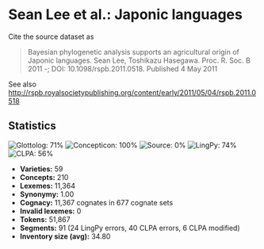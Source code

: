 # Sean Lee et al.: Japonic languages

Cite the source dataset as

> Bayesian phylogenetic analysis supports an agricultural origin of Japonic languages. Sean Lee, Toshikazu Hasegawa. Proc. R. Soc. B 2011 -; DOI: 10.1098/rspb.2011.0518. Published 4 May 2011

See also http://rspb.royalsocietypublishing.org/content/early/2011/05/04/rspb.2011.0518

## Statistics
![Glottolog: 71%](https://img.shields.io/badge/Glottolog-71%25-yellow.svg "Glottolog: 71%") ![Concepticon: 100%](https://img.shields.io/badge/Concepticon-100%25-brightgreen.svg "Concepticon: 100%") ![Source: 0%](https://img.shields.io/badge/Source-0%25-red.svg "Source: 0%") ![LingPy: 74%](https://img.shields.io/badge/LingPy-74%25-yellow.svg "LingPy: 74%") ![CLPA: 56%](https://img.shields.io/badge/CLPA-56%25-red.svg "CLPA: 56%")

- **Varieties:** 59
- **Concepts:** 210
- **Lexemes:** 11,364
- **Synonymy:** 1.00
- **Cognacy:** 11,367 cognates in 677 cognate sets
- **Invalid lexemes:** 0
- **Tokens:** 51,867
- **Segments:** 91 (24 LingPy errors, 40 CLPA errors, 6 CLPA modified)
- **Inventory size (avg):** 34.80